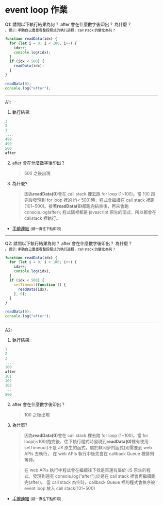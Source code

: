 # event loop 作業

Q1: 請問以下執行結果為何？ after 會在什麼數字後印出？ 為什麼？  
<small>。提示: 手動自己畫畫看整段程式的執行過程，call stack 的變化為何？</small>

```JavaScript
function readData(idx) {
  for (let i = 0; i < 100; i++) {
    idx++;
    console.log(idx);
  }
  if (idx < 500) {
    readData(idx);
  }
}

readData(0);
console.log("after");
```

---

A1:

1. 執行結果:

```JavaScript
1
2
3
....
498
499
500
after
```

2. after 會在什麼數字後印出？

   > 500 之後出現

3. 為什麼?
   > 因為<b>readData(0)</b>會在 call stack 裡去跑 for loop (1~100)。當 100 跑完後發現到 for loop 裡的 if(< 500)時，程式會繼續在 call stack 裡跑 (101~500)。接著<b>readData(0)</b>都跑完結束後，再來會跑 console.log(after); 程式碼裡都是 javascript 原生的函式，所以都會在 callstack 裡執行。

- [手繪連結](https://www.figma.com/proto/MuaTVDoDde8oSo3idi077o/event-loop?node-id=1%3A2&scaling=min-zoom&page-id=0%3A1&starting-point-node-id=1%3A2)
  <small>(請一直往下點即可)</small>

---

Q2: 請問以下執行結果為何？ after 會在什麼數字後印出？ 為什麼？  
<small>。提示: 手動自己畫畫看整段程式的執行過程，call stack 的變化為何？</small>

```javascript
function readData(idx) {
  for (let i = 0; i < 100; i++) {
    idx++;
    console.log(idx);
  }
  if (idx < 500) {
    setTimeout(function () {
      readData(idx);
    }, 0);
  }
}

readData(0);
console.log("after");
```

---

A2:

1. 執行結果:

```JavaScript
1
2
3
....
100
after
101
102
103
...
500

```

2. after 會在什麼數字後印出？

   > 100 之後出現

3. 為什麼?

   > 因為<b>readData(0)</b>會在 call stack 裡去跑 for loop (1~100)。當 for loop(i<100)跑完後，往下執行程式時發現到<b>readData(0)</b>裡有使用 setTimeout(不是 JS 原生的函式，屬於非同步的函式)則需要到 web APIs 去執行，
   > 在 web APIs 執行中後先會在 callback Queue 裡排列等待。

   > 在 web APIs 執行中程式會在繼續往下找是否還有屬於 JS 原生的程式，發現到還有 console.log("after");於是在 call stack 裡會再繼續跑完(after)。
   > 當 call stack 為空時，callback Queue 裡的程式會依序被 event loop 放入 call stack(101~500)

- [手繪連結](https://www.figma.com/proto/MuaTVDoDde8oSo3idi077o/event-loop?node-id=104%3A119&scaling=min-zoom&page-id=0%3A1&starting-point-node-id=104%3A119)
  <small>(請一直往下點即可)</small>
